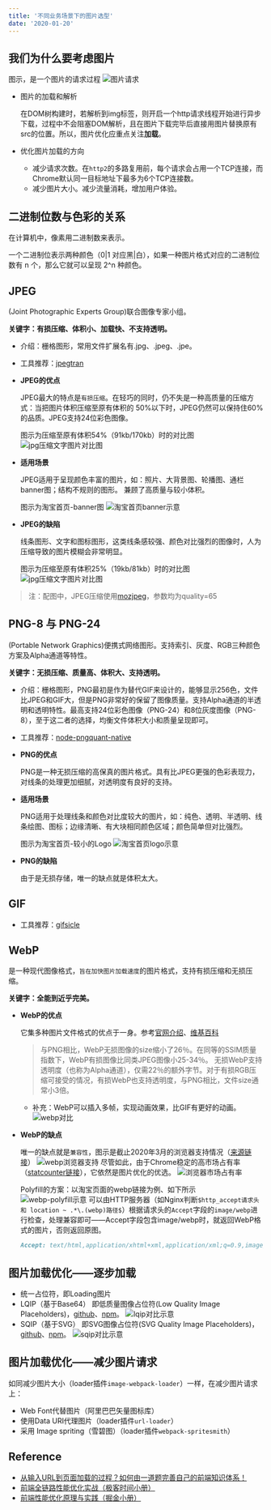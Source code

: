 ```yaml
---
title: '不同业务场景下的图片选型'
date: '2020-01-20'
---
```


## 我们为什么要考虑图片

图示，是一个图片的请求过程
![图片请求](../../../.imgs/image-request.jpg)

- 图片的加载和解析

  在DOM树构建时，若解析到img标签，则开启一个http请求线程开始进行异步下载，过程中不会阻塞DOM解析，且在图片下载完毕后直接用图片替换原有src的位置。所以，图片优化应重点关注**加载**。
- 优化图片加载的方向
  - 减少请求次数。在`http2`的多路复用前，每个请求会占用一个TCP连接，而Chrome默认同一目标地址下最多为6个TCP连接数。
  - 减少图片大小。减少流量消耗，增加用户体验。

## 二进制位数与色彩的关系

在计算机中，像素用二进制数来表示。

一个二进制位表示两种颜色（0|1 对应黑|白），如果一种图片格式对应的二进制位数有 n 个，那么它就可以呈现 2^n 种颜色。

## JPEG

(Joint Photographic Experts Group)联合图像专家小组。

**关键字：有损压缩、体积小、加载快、不支持透明。**

- 介绍：栅格图形，常用文件扩展名有.jpg、.jpeg、.jpe。
- 工具推荐：[jpegtran](https://www.npmjs.com/package/jpegtran)
- **JPEG的优点**

    JPEG最大的特点是`有损压缩`。在轻巧的同时，仍不失是一种高质量的压缩方式：当把图片体积压缩至原有体积的 50%以下时，JPEG仍然可以保持住60%的品质。JPEG支持24位彩色图像。

    图示为压缩至原有体积54%（91kb/170kb）时的对比图
    ![jpg压缩文字图片对比图](../../../.imgs/jpg-compress-contrast-good.png)
- **适用场景**

    JPEG适用于呈现颜色丰富的图片，如：照片、大背景图、轮播图、通栏banner图；结构不规则的图形。
    兼顾了高质量与较小体积。

    图示为淘宝首页-banner图
    ![淘宝首页banner示意](../../../.imgs/taobao-home-banner.png)
- **JPEG的缺陷**

    线条图形、文字和图标图形，这类线条感较强、颜色对比强烈的图像时，人为压缩导致的图片模糊会非常明显。

    图示为压缩至原有体积25%（19kb/81kb）时的对比图
    ![jpg压缩文字图片对比图](../../../.imgs/jpg-compress-contrast-bad.png)

> 注：配图中，JPEG压缩使用[mozjpeg](https://github.com/imagemin/imagemin-mozjpeg)，参数均为quality=65

## PNG-8 与 PNG-24

(Portable Network Graphics)便携式网络图形。支持索引、灰度、RGB三种颜色方案及Alpha通道等特性。

**关键字：无损压缩、质量高、体积大、支持透明。**

- 介绍：栅格图形，PNG最初是作为替代GIF来设计的，能够显示256色，文件比JPEG和GIF大，但是PNG非常好的保留了图像质量。支持Alpha通道的半透明和透明特性。最高支持24位彩色图像（PNG-24）和8位灰度图像（PNG-8），至于这二者的选择，均衡文件体积大小和质量呈现即可。
- 工具推荐：[node-pngquant-native](https://www.npmjs.com/package/node-pngquant-native)
- **PNG的优点**

    PNG是一种无损压缩的高保真的图片格式。具有比JPEG更强的色彩表现力，对线条的处理更加细腻，对透明度有良好的支持。
- **适用场景**

    PNG适用于处理线条和颜色对比度较大的图片，如：纯色、透明、半透明、线条绘图、图标；边缘清晰、有大块相同颜色区域；颜色简单但对比强烈。

    图示为淘宝首页-较小的Logo
    ![淘宝首页logo示意](../../../.imgs/taobao-home-logo.png)
- **PNG的缺陷**

    由于是无损存储，唯一的缺点就是体积太大。

## GIF

- 工具推荐：[gifsicle](http://www.lcdf.org/gifsicle/)

## WebP

是一种现代图像格式，`旨在加快图片加载速度`的图片格式，支持有损压缩和无损压缩。

**关键字：全能到近乎完美。**

- **WebP的优点**

  它集多种图片文件格式的优点于一身。参考[官网介绍](https://developers.google.com/speed/webp/?csw=1)、[维基百科](https://zh.wikipedia.org/wiki/WebP)
  > 与PNG相比，WebP无损图像的size缩小了26％。在同等的SSIM质量指数下，WebP有损图像比同类JPEG图像小25-34％。
  > 无损WebP支持透明度（也称为Alpha通道），仅需22％的额外字节。对于有损RGB压缩可接受的情况，有损WebP也支持透明度，与PNG相比，文件size通常小3倍。
  - 补充：WebP可以插入多帧，实现动画效果，比GIF有更好的动画。
  ![webp对比](../../../.imgs/webp-contrast.png)

- **WebP的缺点**

  唯一的缺点就是`兼容性`，图示是截止2020年3月的浏览器支持情况（[来源链接](https://developers.google.com/speed/webp/faq#which_web_browsers_natively_support_webp)）
  ![webp浏览器支持](../../../.imgs/webp-browser-support.png)
  尽管如此，由于Chrome稳定的高市场占有率（[statcounter链接](https://gs.statcounter.com/)），它依然是图片优化的优选。
  ![浏览器市场占有率](../../../.imgs/browser-market-share.png)

  Polyfill的方案：以淘宝页面的webp链接为例、如下所示
  ![webp-polyfill示意](../../../.imgs/webp-polyfill-case.png)
  可以由HTTP服务器（如Nginx判断`$http_accept请求头 和 location ~ .*\.(webp)路径$`）根据请求头的`Accept`字段的`image/webp`进行检查，处理兼容即可——Accept字段包含image/webp时，就返回WebP格式的图片，否则返回原图。

  ```md
  Accept: text/html,application/xhtml+xml,application/xml;q=0.9,image/webp,image/apng,*/*;q=0.8,application/signed-exchange;v=b3
  ```

## 图片加载优化——逐步加载

- 统一占位符，即Loading图片
- LQIP（基于Base64）
  即低质量图像占位符(Low Quality Image Placeholders)，[github](https://github.com/zouhir/lqip-loader)、[npm](https://www.npmjs.com/package/lqip)。
  ![lqip对比示意](../../../.imgs/lqip-contrast.png)
- SQIP（基于SVG）
  即SVG图像占位符(SVG Quality Image Placeholders)，[github](https://github.com/axe312ger/sqip)、[npm](https://www.npmjs.com/package/sqip)。
  ![sqip对比示意](../../../.imgs/sqip-contrast.png)

## 图片加载优化——减少图片请求

如同减少图片大小（loader插件`image-webpack-loader`）一样，在减少图片请求上：

- Web Font代替图片（阿里巴巴矢量图标库）
- 使用Data URI代理图片（loader插件`url-loader`）
- 采用 Image spriting（雪碧图）（loader插件`webpack-spritesmith`）

## Reference

- [从输入URL到页面加载的过程？如何由一道题完善自己的前端知识体系！](https://segmentfault.com/a/1190000013662126)
- [前端全链路性能优化实战（极客时间小册）](https://time.geekbang.org/course/detail/257-171522)
- [前端性能优化原理与实践（掘金小册）](https://juejin.im/book/5b936540f265da0a9624b04b/section/5b936540f265da0aec223b5d)